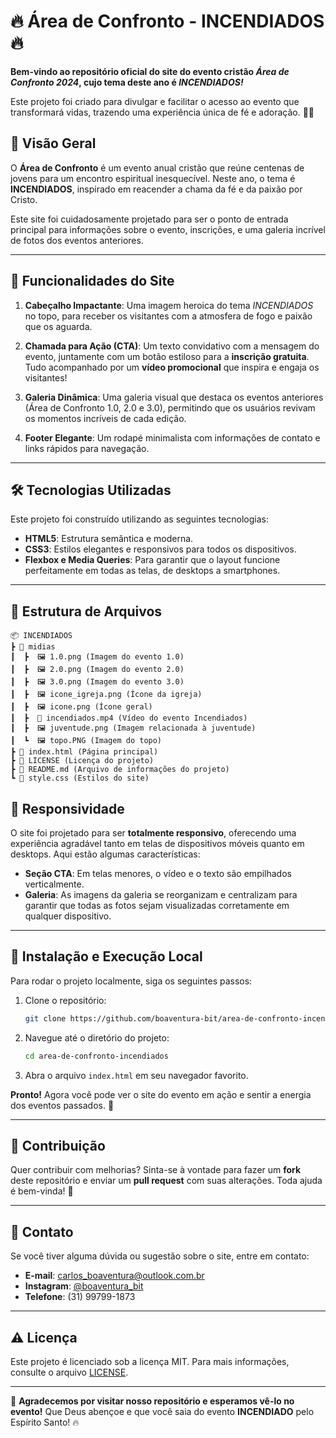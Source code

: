# 🔥 **Área de Confronto - INCENDIADOS** 🔥

**Bem-vindo ao repositório oficial do site do evento cristão _Área de Confronto 2024_, cujo tema deste ano é _INCENDIADOS!_**

Este projeto foi criado para divulgar e facilitar o acesso ao evento que transformará vidas, trazendo uma experiência única de fé e adoração. 🎉✨

## 🌟 **Visão Geral**

O **Área de Confronto** é um evento anual cristão que reúne centenas de jovens para um encontro espiritual inesquecível. Neste ano, o tema é **INCENDIADOS**, inspirado em reacender a chama da fé e da paixão por Cristo.

Este site foi cuidadosamente projetado para ser o ponto de entrada principal para informações sobre o evento, inscrições, e uma galeria incrível de fotos dos eventos anteriores.

---

## 🚀 **Funcionalidades do Site**

1. **Cabeçalho Impactante**: Uma imagem heroica do tema _INCENDIADOS_ no topo, para receber os visitantes com a atmosfera de fogo e paixão que os aguarda.
   
2. **Chamada para Ação (CTA)**: Um texto convidativo com a mensagem do evento, juntamente com um botão estiloso para a **inscrição gratuita**. Tudo acompanhado por um **vídeo promocional** que inspira e engaja os visitantes!

3. **Galeria Dinâmica**: Uma galeria visual que destaca os eventos anteriores (Área de Confronto 1.0, 2.0 e 3.0), permitindo que os usuários revivam os momentos incríveis de cada edição.
   
4. **Footer Elegante**: Um rodapé minimalista com informações de contato e links rápidos para navegação.

---

## 🛠️ **Tecnologias Utilizadas**

Este projeto foi construído utilizando as seguintes tecnologias:

- **HTML5**: Estrutura semântica e moderna.
- **CSS3**: Estilos elegantes e responsivos para todos os dispositivos.
- **Flexbox e Media Queries**: Para garantir que o layout funcione perfeitamente em todas as telas, de desktops a smartphones.

---

## 📂 **Estrutura de Arquivos**

```
📦 INCENDIADOS
┣ 📂 midias
┃  ┣  🖼️ 1.0.png (Imagem do evento 1.0)
┃  ┣  🖼️ 2.0.png (Imagem do evento 2.0)
┃  ┣  🖼️ 3.0.png (Imagem do evento 3.0)
┃  ┣  🖼️ icone_igreja.png (Ícone da igreja)
┃  ┣  🖼️ icone.png (Ícone geral)
┃  ┣  🎥 incendiados.mp4 (Vídeo do evento Incendiados)
┃  ┣  🖼️ juventude.png (Imagem relacionada à juventude)
┃  ┗  🖼️ topo.PNG (Imagem do topo)
┣ 📄 index.html (Página principal)
┣ 📄 LICENSE (Licença do projeto)
┣ 📄 README.md (Arquivo de informações do projeto)
┗ 📄 style.css (Estilos do site)

```

## 📲 **Responsividade**

O site foi projetado para ser **totalmente responsivo**, oferecendo uma experiência agradável tanto em telas de dispositivos móveis quanto em desktops. Aqui estão algumas características:

- **Seção CTA**: Em telas menores, o vídeo e o texto são empilhados verticalmente.
- **Galeria**: As imagens da galeria se reorganizam e centralizam para garantir que todas as fotos sejam visualizadas corretamente em qualquer dispositivo.

---

## 🔧 **Instalação e Execução Local**

Para rodar o projeto localmente, siga os seguintes passos:

1. Clone o repositório:
    ```bash
    git clone https://github.com/boaventura-bit/area-de-confronto-incendiados.git
    ```

2. Navegue até o diretório do projeto:
    ```bash
    cd area-de-confronto-incendiados
    ```

3. Abra o arquivo `index.html` em seu navegador favorito.

**Pronto!** Agora você pode ver o site do evento em ação e sentir a energia dos eventos passados. 🌟

---

## 📝 **Contribuição**

Quer contribuir com melhorias? Sinta-se à vontade para fazer um **fork** deste repositório e enviar um **pull request** com suas alterações. Toda ajuda é bem-vinda! 🙌

---

## 💬 **Contato**

Se você tiver alguma dúvida ou sugestão sobre o site, entre em contato:

- **E-mail**: carlos_boaventura@outlook.com.br
- **Instagram**: [@boaventura_bit](https://instagram.com/boaventura_bit)
- **Telefone**: (31) 99799-1873

---

## ⚠️ **Licença**

Este projeto é licenciado sob a licença MIT. Para mais informações, consulte o arquivo [LICENSE](LICENSE).

---

🙏 **Agradecemos por visitar nosso repositório e esperamos vê-lo no evento!** Que Deus abençoe e que você saia do evento **INCENDIADO** pelo Espírito Santo! 🔥